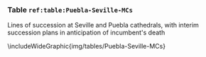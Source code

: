 ### Table `ref:table:Puebla-Seville-MCs`

Lines of succession at Seville and Puebla cathedrals, with interim succession
plans in anticipation of incumbent's death

\includeWideGraphic{img/tables/Puebla-Seville-MCs}

